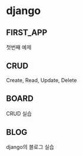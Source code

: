 # django

## FIRST_APP
첫번째 예제

## CRUD
Create, Read, Update, Delete

## BOARD
CRUD 실습

## BLOG
django의 블로그 실습